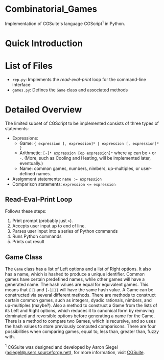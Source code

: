 # Combinatorial_Games
Implementation of CGSuite's language CGScript<sup>1</sup> in Python.

# Quick Introduction

# List of Files

- `rep.py`: Implements the *read-eval-print* loop for the command-line interface
- `games.py`: Defines the `Game` class and associated methods

# Detailed Overview

The limited subset of CGScript to be implemented consists of three types of statements:
- Expressions: 
    - Game: `{ expression [, expression]* | expression [, expression]* }`
    - Arithmetic: `[-]* expression [op expression]*` where `op` can be `+` or `-`. (More, such as Cooling and Heating, will be implemented later, eventually.)
    - Name: common games, numbers, nimbers, up-multiples, or user-defined names.
- Assignment statements: `name := expression`
- Comparison statements: `expression <= expression`

## Read-Eval-Print Loop

Follows these steps:
1. Print prompt (probably just `>`).
2. Accepts user input up to end of line.
3. Parses user input into a series of Python commands
4. Runs Python commands
5. Prints out result

## Game Class

The `Game` class has a list of Left options and a list of Right options. It also has a name, which is hashed to produce a unique identifier. Common games have certain predefined names, while other games will have a generated name. The hash values are equal for equivalent games. This means that `{|}` and `{-1|1}` will have the same hash value.
A Game can be constructed via several different methods. There are methods to construct certain common games, such as integers, dyadic rationals, nimbers, and up-multiples (maybe?). Also a method to construct a Game from the lists of its Left and Right options, which reduces it to canonical form by removing dominated and reversible options before generating a name for the Game.
There is a method to compare two Games, which is recursive, and so uses the hash values to store previously computed comparisons. There are four possibilities when comparing games, equal to, less than, greater than, fuzzy with.


<sup>1</sup> CGSuite was designed and developed by Aaron Siegel (asiegel@users.sourceforge.net), for more information, visit [CGSuite](https://www.cgsuite.org).
